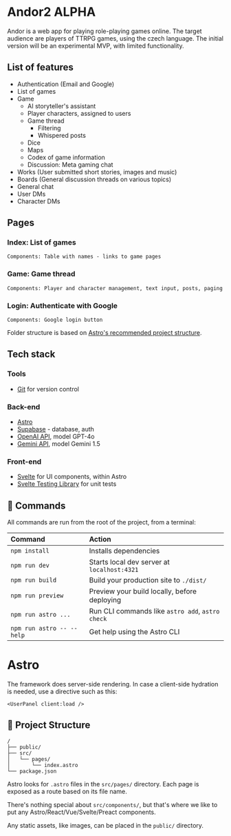 
# Andor2 ALPHA

Andor is a web app for playing role-playing games online.
The target audience are players of TTRPG games, using the czech language.
The initial version will be an experimental MVP, with limited functionality.

## List of features
  - Authentication (Email and Google)
  - List of games
  - Game
    - AI storyteller's assistant
    - Player characters, assigned to users
    - Game thread
      - Filtering
      - Whispered posts
    - Dice
    - Maps
    - Codex of game information
    - Discussion: Meta gaming chat
  - Works (User submitted short stories, images and music)
  - Boards (General discussion threads on various topics)
  - General chat
  - User DMs
  - Character DMs

## Pages

  ### Index: List of games
    Components: Table with names - links to game pages

  ### Game: Game thread
    Components: Player and character management, text input, posts, paging

  ### Login: Authenticate with Google
    Components: Google login button

  Folder structure is based on [Astro's recommended project structure](https://docs.astro.build/en/core-concepts/project-structure).

## Tech stack

  ### Tools
  - [Git](https://git-scm.com) for version control

  ### Back-end
  - [Astro](https://docs.astro.build)
  - [Supabase](https://supabase.com) - database, auth
  - [OpenAI API](https://openai.com/blog/openai-api/), model GPT-4o
  - [Gemini API](https://ai.google.dev/gemini-api), model Gemini 1.5

  ### Front-end
  - [Svelte](https://svelte.dev) for UI components, within Astro
  - [Svelte Testing Library](https://testing-library.com/docs/svelte-testing-library/intro) for unit tests

## 🧞 Commands

All commands are run from the root of the project, from a terminal:

| Command                   | Action                                           |
| :-------------------------| :----------------------------------------------- |
| `npm install`             | Installs dependencies                            |
| `npm run dev`             | Starts local dev server at `localhost:4321`      |
| `npm run build`           | Build your production site to `./dist/`          |
| `npm run preview`         | Preview your build locally, before deploying     |
| `npm run astro ...`       | Run CLI commands like `astro add`, `astro check` |
| `npm run astro -- --help` | Get help using the Astro CLI                     |

# Astro

The framework does server-side rendering. In case a client-side hydration is needed, use a directive such as this:
```
<UserPanel client:load />
```

## 🚀 Project Structure

```text
/
├── public/
├── src/
│   └── pages/
│       └── index.astro
└── package.json
```

Astro looks for `.astro` files in the `src/pages/` directory. Each page is exposed as a route based on its file name.

There's nothing special about `src/components/`, but that's where we like to put any Astro/React/Vue/Svelte/Preact components.

Any static assets, like images, can be placed in the `public/` directory.